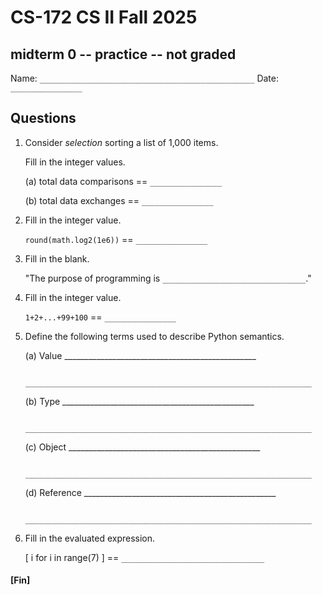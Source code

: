 # CS-172 CS II Fall 2025

##  midterm 0 -- practice -- not graded

Name: `________________________________________________` Date: `________________`

## Questions

1. Consider *selection* sorting a list of 1,000 items.

   Fill in the integer values.

    (a) total data comparisons == `________________`

	(b) total data exchanges   == `________________`

2. Fill in the integer value.

    `round(math.log2(1e6))` == `________________`

3. Fill in the blank.

    "The purpose of programming is `________________________________`."

4. Fill in the integer value.

    `1+2+...+99+100` == `________________`

5. Define the following terms used to describe Python semantics.

	(a) Value	________________________________________________

                ________________________________________________________________


	(b) Type	________________________________________________

                ________________________________________________________________


	(c) Object	________________________________________________

                ________________________________________________________________


	(d) Reference ________________________________________________

                ________________________________________________________________

6. Fill in the evaluated expression.

    [ i for i in range(7) ] == `________________________________`

#### [Fin]
